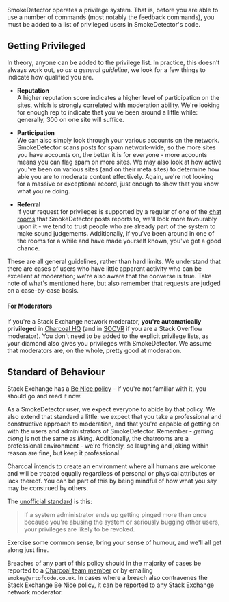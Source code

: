 SmokeDetector operates a privilege system. That is, before you are able to use a number of commands (most notably the feedback commands), you must be added to a list of privileged users in SmokeDetector's code. 

## Getting Privileged
In theory, anyone can be added to the privilege list. In practice, this doesn't always work out, so *as a general guideline*, we look for a few things to indicate how qualified you are.

- **Reputation**  
  A higher reputation score indicates a higher level of participation on the sites, which is strongly correlated with moderation ability. We're looking for enough rep to indicate that you've been around a little while: generally, 300 on one site will suffice.

- **Participation**  
  We can also simply look through your various accounts on the network. SmokeDetector scans posts for spam network-wide, so the more sites you have accounts on, the better it is for everyone - more accounts means you can flag spam on more sites. We may also look at how active you've been on various sites (and on their meta sites) to determine how able you are to moderate content effectively. Again, we're not looking for a massive or exceptional record, just enough to show that you know what you're doing.

- **Referral**  
  If your request for privileges is supported by a regular of one of the [chat rooms](https://github.com/Charcoal-SE/SmokeDetector/wiki/Chat-Rooms) that SmokeDetector posts reports to, we'll look more favourably upon it - we tend to trust people who are already part of the system to make sound judgements. Additionally, if you've been around in one of the rooms for a while and have made yourself known, you've got a good chance.

These are all general guidelines, rather than hard limits. We understand that there are cases of users who have little apparent activity who can be excellent at moderation; we're also aware that the converse is true. Take note of what's mentioned here, but also remember that requests are judged on a case-by-case basis.

#### For Moderators
If you're a Stack Exchange network moderator, **you're automatically privileged** in [Charcoal HQ](http://chat.stackexchange.com/rooms/11540/charcoal-hq) (and in [SOCVR](http://chat.stackoverflow.com/rooms/41570/so-close-vote-reviewers) if you are a Stack Overflow moderator). You don't need to be added to the explicit privilege lists, as your diamond also gives you privileges with SmokeDetector. We assume that moderators are, on the whole, pretty good at moderation.

## Standard of Behaviour
Stack Exchange has a [Be Nice policy](http://meta.stackexchange.com/help/be-nice) - if you're not familiar with it, you should go and read it now.

As a SmokeDetector user, we expect everyone to abide by that policy. We also extend that standard a little: we expect that you take a professional and constructive approach to moderation, and that you're capable of getting on with the users and administrators of SmokeDetector. Remember - *getting along* is not the same as *liking*. Additionally, the chatrooms are a professional environment - we're friendly, so laughing and joking within reason are fine, but keep it professional.

Charcoal intends to create an environment where all humans are welcome and will be treated equally regardless of personal or physical attributes or lack thereof. You can be part of this by being mindful of how what you say may be construed by others.

The [unofficial standard](http://chat.stackexchange.com/transcript/message/29760077#29760077) is this:

> If a system administrator ends up getting pinged more than once because you're abusing the system or seriously bugging other users, your privileges are likely to be revoked.

Exercise some common sense, bring your sense of humour, and we'll all get along just fine.

Breaches of any part of this policy should in the majority of cases be reported to a [Charcoal team member](https://github.com/orgs/Charcoal-SE/people) or by emailing `smokey@artofcode.co.uk`. In cases where a breach also contravenes the Stack Exchange Be Nice policy, it can be reported to any Stack Exchange network moderator.